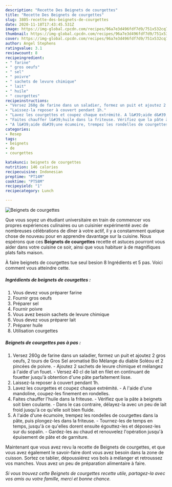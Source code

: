 ```yaml
---
description: "Recette Des Beignets de courgettes"
title: "Recette Des Beignets de courgettes"
slug: 3805-recette-des-beignets-de-courgettes
date: 2020-11-18T17:43:45.531Z
image: https://img-global.cpcdn.com/recipes/96a7e3d496fdf7d9/751x532cq70/beignets-de-courgettes-photo-principale-de-la-recette.jpg
thumbnail: https://img-global.cpcdn.com/recipes/96a7e3d496fdf7d9/751x532cq70/beignets-de-courgettes-photo-principale-de-la-recette.jpg
cover: https://img-global.cpcdn.com/recipes/96a7e3d496fdf7d9/751x532cq70/beignets-de-courgettes-photo-principale-de-la-recette.jpg
author: Angel Stephens
ratingvalue: 3.1
reviewcount: 8
recipeingredient:
- " farine"
- " gros oeufs"
- " sel"
- " poivre"
- " sachets de levure chimique"
- " lait"
- " huile"
- " courgettes"
recipeinstructions:
- "Versez 260g de farine dans un saladier, formez un puit et ajoutez 2 gros oeufs, 2 tours de Gros Sel aromatisé Bio Mélange du diable Soléou et 2 pincées de poivre. Ajoutez 2 sachets de levure chimique et mélangez à l&#39;aide d&#39;un fouet. Versez 40 cl de lait en filet en continuant de fouetter jusqu&#39;à obtention d&#39;une pâte parfaitement lisse."
- "Laissez-la reposer à couvert pendant 1h."
- "Lavez les courgettes et coupez chaque extrémité. A l&#39;aide d&#39;une mandoline, coupez-les finement en rondelles."
- "Faites chauffer l&#39;huile dans la friteuse. Vérifiez que la pâte à beignets soit bien coulante. Dans le cas contraire, délayez-la avec un peu de lait froid jusqu&#39;à ce qu&#39;elle soit bien fluide."
- "A l&#39;aide d&#39;une écumoire, trempez les rondelles de courgettes dans la pâte, puis plongez-les dans la friteuse. Tournez-les de temps en temps, jusqu&#39;à ce qu&#39;elles dorent ensuite égouttez-les et déposez-les sur du sopalin. Gardez-les au chaud et renouvelez l&#39;opération jusqu&#39;à épuisement de pâte et de garniture."
categories:
- Resep
tags:
- beignets
- de
- courgettes

katakunci: beignets de courgettes 
nutrition: 146 calories
recipecuisine: Indonesian
preptime: "PT14M"
cooktime: "PT58M"
recipeyield: "1"
recipecategory: Lunch

---
```



![Beignets de courgettes](https://img-global.cpcdn.com/recipes/96a7e3d496fdf7d9/751x532cq70/beignets-de-courgettes-photo-principale-de-la-recette.jpg)

Que vous soyez un étudiant universitaire en train de commencer vos propres expériences culinaires ou un cuisinier expérimenté avec de nombreuses célébrations de dîner à votre actif, il y a constamment quelque chose de nouveau pour en apprendre davantage sur la cuisine. Nous espérons que ces <strong> Beignets de courgettes </strong> recette et astuces pourront vous aider dans votre cuisine ce soir, ainsi que vous habituer à de magnifiques plats faits maison.

<!--inarticleads1-->

À faire beignets de courgettes tue seul besion 8 Ingrédients et 5 pas. Voici comment vous atteindre cette.

##### Ingrédients de beignets de courgettes :

1. Vous devez vous préparer  farine
1. Fournir  gros oeufs
1. Préparer  sel
1. Fournir  poivre
1. Vous avez besoin  sachets de levure chimique
1. Vous devez vous préparer  lait
1. Préparer  huile
1. Utilisation  courgettes




<!--inarticleads2-->

##### Beignets de courgettes pas à pas :

1. Versez 260g de farine dans un saladier, formez un puit et ajoutez 2 gros oeufs, 2 tours de Gros Sel aromatisé Bio Mélange du diable Soléou et 2 pincées de poivre. - Ajoutez 2 sachets de levure chimique et mélangez à l&#39;aide d&#39;un fouet. - Versez 40 cl de lait en filet en continuant de fouetter jusqu&#39;à obtention d&#39;une pâte parfaitement lisse.
1. Laissez-la reposer à couvert pendant 1h.
1. Lavez les courgettes et coupez chaque extrémité. - A l&#39;aide d&#39;une mandoline, coupez-les finement en rondelles.
1. Faites chauffer l&#39;huile dans la friteuse. - Vérifiez que la pâte à beignets soit bien coulante. - Dans le cas contraire, délayez-la avec un peu de lait froid jusqu&#39;à ce qu&#39;elle soit bien fluide.
1. A l&#39;aide d&#39;une écumoire, trempez les rondelles de courgettes dans la pâte, puis plongez-les dans la friteuse. - Tournez-les de temps en temps, jusqu&#39;à ce qu&#39;elles dorent ensuite égouttez-les et déposez-les sur du sopalin. - Gardez-les au chaud et renouvelez l&#39;opération jusqu&#39;à épuisement de pâte et de garniture.




<!--inarticleads1-->

<p>
Maintenant que vous avez revu la recette de Beignets de courgettes, et que vous avez également le savoir-faire dont vous avez besoin dans la zone de cuisson. Sortez ce tablier, dépoussiérez vos bols à mélanger et retroussez vos manches. Vous avez un peu de préparation alimentaire à faire.
</p>

<p>
<i>Si vous trouvez cette Beignets de courgettes recette utile, partagez-la avec vos amis ou votre famille, merci et bonne chance.</i>
</p>
